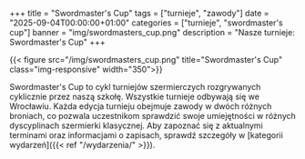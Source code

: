 +++
title = "Swordmaster's Cup"
tags = ["turnieje", "zawody"]
date = "2025-09-04T00:00:00+01:00"
categories = ["turnieje", "swordmaster's cup"]
banner = "img/swordmasters_cup.png"
description = "Nasze turnieje: Swordmaster's Cup"
+++

{{< figure src="/img/swordmasters_cup.png" title="Swordmaster's Cup" class="img-responsive" width="350">}}

Swordmaster's Cup to cykl turniejów szermierczych rozgrywanych cyklicznie przez naszą szkołę. Wszystkie turnieje odbywają się we Wrocławiu. Każda edycja turnieju obejmuje zawody w dwóch różnych broniach, co pozwala uczestnikom sprawdzić swoje umiejętności w różnych dyscyplinach szermierki klasycznej. Aby zapoznać się z aktualnymi terminami oraz informacjami o zapisach, sprawdź szczegóły w [kategorii wydarzeń]({{< ref "/wydarzenia/" >}}).